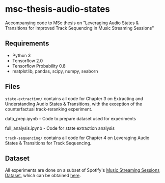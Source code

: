 # msc-thesis-audio-states
Accompanying code to MSc thesis on "Leveraging Audio States & Transitions for Improved Track Sequencing in Music Streaming Sessions"

## Requirements
- Python 3
- Tensorflow 2.0
- Tensorflow Probability 0.8
- matplotlib, pandas, scipy, numpy, seaborn

## Files
``state-extraction/`` contains all code for Chapter 3 on Extracting and Understanding Audio States & Transitions, with the exception of the counterfactual track-reranking experiment.

data_prep.ipynb - Code to prepare dataset used for experiments

full_analysis.ipynb - Code for state extraction analysis

``track-sequencing/`` contains all code for Chapter 4 on Leveraging Audio States & Transitions for Track Sequencing.

## Dataset
All experiments are done on a subset of Spotify's [Music Streaming Sessions Dataset](https://arxiv.org/abs/1901.09851), which can be obtained [here](https://www.aicrowd.com/challenges/spotify-sequential-skip-prediction-challenge).
